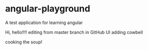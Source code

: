 # angular-playground
A test application for learning angular

Hi, hello!!!!
editing from master branch in GitHub UI
adding cowbell

cooking the soup!
